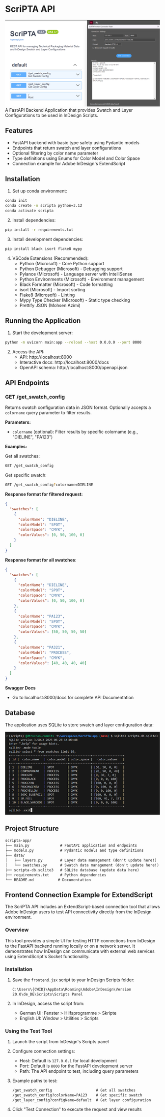 # ScriPTA API

![alt text](README_images/README_ScriPTA_project_banner.png)
A FastAPI Backend Application that provides Swatch and Layer Configurations to be used in InDesign Scripts.
## Features

- FastAPI backend with basic type safety using Pydantic models
- Endpoints that return swatch and layer configurations
- Optional filtering by color name parameter
- Type definitions using Enums for Color Model and Color Space
- Connection example for Adobe InDesign's ExtendScript

## Installation

1. Set up conda environment:
```bash
conda init
conda create -n scripta python=3.12
conda activate scripta
```

2. Install dependencies:
```bash
pip install -r requirements.txt
```

3. Install development dependencies:
```bash
pip install black isort flake8 mypy
```

4. VSCode Extensions (Recommended):
    - Python (Microsoft) - Core Python support
    - Python Debugger (Microsoft) - Debugging support
    - Pylance (Microsoft) - Language server with IntelliSense
    - Python Environments (Microsoft) - Environment management
    - Black Formatter (Microsoft) - Code formatting
    - isort (Microsoft) - Import sorting
    - Flake8 (Microsoft) - Linting
    - Mypy Type Checker (Microsoft) - Static type checking
    - Prettify JSON (Mohsen Azimi)

## Running the Application

1. Start the development server:
```bash
python -m uvicorn main:app --reload --host 0.0.0.0 --port 8000
```

2. Access the API:
   - API: http://localhost:8000
   - Interactive docs: http://localhost:8000/docs
   - OpenAPI schema: http://localhost:8000/openapi.json

## API Endpoints

### GET /get_swatch_config

Returns swatch configuration data in JSON format. Optionally accepts a `colorname` query parameter to filter results.

**Parameters:**
- `colorname` (optional): Filter results by specific colorname (e.g., "DIELINE", "PA123")

**Examples:**

Get all swatches:
```bash
GET /get_swatch_config
```

Get specific swatch:
```bash
GET /get_swatch_config?colorname=DIELINE
```

**Response format for filtered request:**
```json
{
  "swatches": [
    {
      "colorName": "DIELINE",
      "colorModel": "SPOT",
      "colorSpace": "CMYK",
      "colorValues": [0, 50, 100, 0]
    }
  ]
}
```

**Response format for all swatches:**
```json
{
  "swatches": [
    {
      "colorName": "DIELINE",
      "colorModel": "SPOT",
      "colorSpace": "CMYK",
      "colorValues": [0, 50, 100, 0]
    },
    {
      "colorName": "PA123",
      "colorModel": "SPOT", 
      "colorSpace": "CMYK",
      "colorValues": [50, 50, 50, 50]
    },
    {
      "colorName": "PA321",
      "colorModel": "PROCESS",
      "colorSpace": "CMYK", 
      "colorValues": [40, 40, 40, 40]
    }
  ]
}
```

**Swagger Docs**
- Go to localhost:8000/docs for complete API Documentation

## Database

The application uses SQLite to store swatch and layer configuration data:

![Database Schema](README_images/README_db.png)

## Project Structure

```
scripta-app/
├── main.py              # FastAPI application and endpoints
├── models.py            # Pydantic models and type definitions  
├── data/
│   ├── layers.py        # Layer data management (don't update here!)
│   └── swatches.py      # Swatch data management (don't update here!)
├── scripta-db.sqlite3   # SQLite database (update data here)
├── requirements.txt     # Python dependencies
└── README.md           # Documentation
```


## Frontend Connection Example for ExtendScript

The ScriPTA API includes an ExtendScript-based connection tool that allows Adobe InDesign users to test API connectivity directly from the InDesign environment.

### Overview

This tool provides a simple UI for testing HTTP connections from InDesign to the FastAPI backend running locally or on a network server. It demonstrates how InDesign can communicate with external web services using ExtendScript's Socket functionality.

### Installation

1. Save the `frontend.jsx` script to your InDesign Scripts folder:
   ```
   C:\Users\{CWID}\AppData\Roaming\Adobe\InDesign\Version 20.0\de_DE\Scripts\Scripts Panel
   ```
   
2. In InDesign, access the script from:
   - German UI: Fenster > Hilfsprogramme > Skripte
   - English UI: Window > Utilities > Scripts

### Using the Test Tool

1. Launch the script from InDesign's Scripts panel
2. Configure connection settings:
   - Host: Default is `127.0.0.1` for local development
   - Port: Default is `8000` for the FastAPI development server
   - Path: The API endpoint to test, including query parameters
   
3. Example paths to test:
   ```
   /get_swatch_config                    # Get all swatches
   /get_swatch_config?colorName=PA123    # Get specific swatch
   /get_layer_config?configName=default  # Get layer configuration
   ```

4. Click "Test Connection" to execute the request and view results

